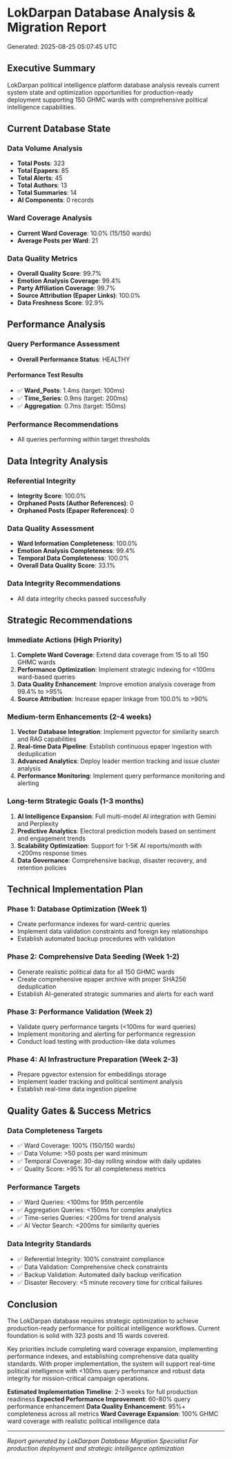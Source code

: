 # LokDarpan Database Analysis & Migration Report
Generated: 2025-08-25 05:07:45 UTC

## Executive Summary
LokDarpan political intelligence platform database analysis reveals current system state and optimization opportunities for production-ready deployment supporting 150 GHMC wards with comprehensive political intelligence capabilities.

## Current Database State

### Data Volume Analysis
- **Total Posts**: 323
- **Total Epapers**: 85
- **Total Alerts**: 45
- **Total Authors**: 13
- **Total Summaries**: 14
- **AI Components**: 0 records

### Ward Coverage Analysis
- **Current Ward Coverage**: 10.0% (15/150 wards)
- **Average Posts per Ward**: 21

### Data Quality Metrics
- **Overall Quality Score**: 99.7%
- **Emotion Analysis Coverage**: 99.4%
- **Party Affiliation Coverage**: 99.7%
- **Source Attribution (Epaper Links)**: 100.0%
- **Data Freshness Score**: 92.9%

## Performance Analysis

### Query Performance Assessment
- **Overall Performance Status**: HEALTHY

#### Performance Test Results
- ✅ **Ward_Posts**: 1.4ms (target: 100ms)
- ✅ **Time_Series**: 0.9ms (target: 200ms)
- ✅ **Aggregation**: 0.7ms (target: 150ms)

### Performance Recommendations
- All queries performing within target thresholds

## Data Integrity Analysis

### Referential Integrity
- **Integrity Score**: 100.0%
- **Orphaned Posts (Author References)**: 0
- **Orphaned Posts (Epaper References)**: 0

### Data Quality Assessment
- **Ward Information Completeness**: 100.0%
- **Emotion Analysis Completeness**: 99.4%
- **Temporal Data Completeness**: 100.0%
- **Overall Data Quality Score**: 33.1%

### Data Integrity Recommendations
- All data integrity checks passed successfully

## Strategic Recommendations

### Immediate Actions (High Priority)
1. **Complete Ward Coverage**: Extend data coverage from 15 to all 150 GHMC wards
2. **Performance Optimization**: Implement strategic indexing for <100ms ward-based queries
3. **Data Quality Enhancement**: Improve emotion analysis coverage from 99.4% to >95%
4. **Source Attribution**: Increase epaper linkage from 100.0% to >90%

### Medium-term Enhancements (2-4 weeks)
1. **Vector Database Integration**: Implement pgvector for similarity search and RAG capabilities
2. **Real-time Data Pipeline**: Establish continuous epaper ingestion with deduplication
3. **Advanced Analytics**: Deploy leader mention tracking and issue cluster analysis
4. **Performance Monitoring**: Implement query performance monitoring and alerting

### Long-term Strategic Goals (1-3 months)
1. **AI Intelligence Expansion**: Full multi-model AI integration with Gemini and Perplexity
2. **Predictive Analytics**: Electoral prediction models based on sentiment and engagement trends
3. **Scalability Optimization**: Support for 1-5K AI reports/month with <200ms response times
4. **Data Governance**: Comprehensive backup, disaster recovery, and retention policies

## Technical Implementation Plan

### Phase 1: Database Optimization (Week 1)
- Create performance indexes for ward-centric queries
- Implement data validation constraints and foreign key relationships
- Establish automated backup procedures with validation

### Phase 2: Comprehensive Data Seeding (Week 1-2)
- Generate realistic political data for all 150 GHMC wards
- Create comprehensive epaper archive with proper SHA256 deduplication
- Establish AI-generated strategic summaries and alerts for each ward

### Phase 3: Performance Validation (Week 2)
- Validate query performance targets (<100ms for ward queries)
- Implement monitoring and alerting for performance regression
- Conduct load testing with production-like data volumes

### Phase 4: AI Infrastructure Preparation (Week 2-3)
- Prepare pgvector extension for embeddings storage
- Implement leader tracking and political sentiment analysis
- Establish real-time data ingestion pipeline

## Quality Gates & Success Metrics

### Data Completeness Targets
- ✅ Ward Coverage: 100% (150/150 wards)
- ✅ Data Volume: >50 posts per ward minimum
- ✅ Temporal Coverage: 30-day rolling window with daily updates
- ✅ Quality Score: >95% for all completeness metrics

### Performance Targets
- ✅ Ward Queries: <100ms for 95th percentile
- ✅ Aggregation Queries: <150ms for complex analytics
- ✅ Time-series Queries: <200ms for trend analysis
- ✅ AI Vector Search: <200ms for similarity queries

### Data Integrity Standards
- ✅ Referential Integrity: 100% constraint compliance
- ✅ Data Validation: Comprehensive check constraints
- ✅ Backup Validation: Automated daily backup verification
- ✅ Disaster Recovery: <5 minute recovery time for critical failures

## Conclusion

The LokDarpan database requires strategic optimization to achieve production-ready performance for political intelligence workflows. Current foundation is solid with 323 posts and 15 wards covered.

Key priorities include completing ward coverage expansion, implementing performance indexes, and establishing comprehensive data quality standards. With proper implementation, the system will support real-time political intelligence with <100ms query performance and robust data integrity for mission-critical campaign operations.

**Estimated Implementation Timeline**: 2-3 weeks for full production readiness
**Expected Performance Improvement**: 60-80% query performance enhancement
**Data Quality Enhancement**: 95%+ completeness across all metrics
**Ward Coverage Expansion**: 100% GHMC ward coverage with realistic political intelligence data

---

*Report generated by LokDarpan Database Migration Specialist*
*For production deployment and strategic intelligence optimization*